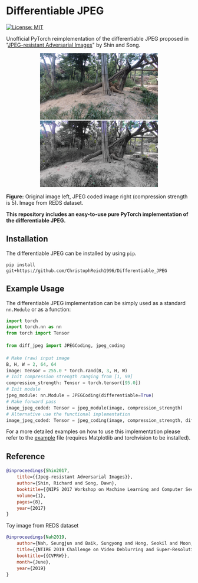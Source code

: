 # Differentiable JPEG

[![License: MIT](https://img.shields.io/badge/License-MIT-yellow.svg)](https://github.com/ChristophReich1996/Differentiable_JPEG/blob/main/LICENSE)

Unofficial PyTorch reimplementation of the differentiable JPEG proposed
in "[JPEG-resistant Adversarial Images](https://machine-learning-and-security.github.io/papers/mlsec17_paper_54.pdf)" by
Shin and Song.

<p align="center">
    <img src="test_images/00000000.png"  alt="1" width = 320px height = 180px >
    <img src="test_images/00000000_jpeg.png"  alt="1" width = 320px height = 180px >
</p>

**Figure:** Original image left, JPEG coded image right (compression strength is 5). Image from REDS dataset.

**This repository includes an easy-to-use pure PyTorch implementation of the differentiable JPEG.**

## Installation

The differentiable JPEG can be installed by using `pip`.

````shell script
pip install git+https://github.com/ChristophReich1996/Differentiable_JPEG
````

## Example Usage

The differentiable JPEG implementation can be simply used as a standard `nn.Module` or as a function:

````python
import torch
import torch.nn as nn
from torch import Tensor

from diff_jpeg import JPEGCoding, jpeg_coding

# Make (raw) input image
B, H, W = 2, 64, 64
image: Tensor = 255.0 * torch.rand(B, 3, H, W)
# Init compression strength ranging from [1, 99]
compression_strength: Tensor = torch.tensor([95.0])
# Init module
jpeg_module: nn.Module = JPEGCoding(differentiable=True)
# Make forward pass
image_jpeg_coded: Tensor = jpeg_module(image, compression_strength)
# Alternative use the functional implementation
image_jpeg_coded: Tensor = jpeg_coding(image, compression_strength, differentiable=True)
````

For a more detailed examples on how to use this implementation please refer to the [example](example.py) file (requires
Matplotlib and torchvision to be installed).

## Reference

````bibtex
@inproceedings{Shin2017,
    title={{Jpeg-resistant Adversarial Images}},
    author={Shin, Richard and Song, Dawn},
    booktitle={{NIPS 2017 Workshop on Machine Learning and Computer Security}},
    volume={1},
    pages={8},
    year={2017}
}
````

Toy image from REDS dataset

````bibtex
@inproceedings{Nah2019,
    author={Nah, Seungjun and Baik, Sungyong and Hong, Seokil and Moon, Gyeongsik and Son, Sanghyun and Timofte, Radu and Lee, Kyoung Mu},
    title={{NTIRE 2019 Challenge on Video Deblurring and Super-Resolution: Dataset and Study}},
    booktitle={{CVPRW}},
    month={June},
    year={2019}
}
````
